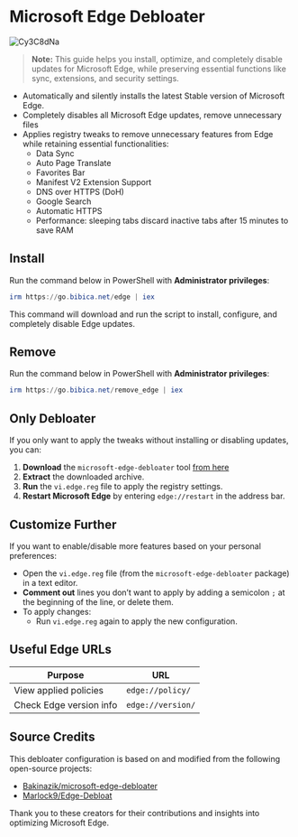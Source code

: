 # Microsoft Edge Debloater

![Cy3C8dNa](https://img.bibica.net/Cy3C8dNa.png)

> **Note:** This guide helps you install, optimize, and completely disable updates for Microsoft Edge, while preserving essential functions like sync, extensions, and security settings.

-   Automatically and silently installs the latest Stable version of Microsoft Edge.
-   Completely disables all Microsoft Edge updates, remove unnecessary files
-   Applies registry tweaks to remove unnecessary features from Edge while retaining essential functionalities:
    - Data Sync
    - Auto Page Translate
    - Favorites Bar
    - Manifest V2 Extension Support
    - DNS over HTTPS (DoH)
    - Google Search
    - Automatic HTTPS
    - Performance: sleeping tabs discard inactive tabs after 15 minutes to save RAM

## Install
Run the command below in PowerShell with **Administrator privileges**:
```powershell
irm https://go.bibica.net/edge | iex
```
This command will download and run the script to install, configure, and completely disable Edge updates.

## Remove
Run the command below in PowerShell with **Administrator privileges**:
```powershell
irm https://go.bibica.net/remove_edge | iex
```

## Only Debloater

If you only want to apply the tweaks without installing or disabling updates, you can:
1.  **Download** the `microsoft-edge-debloater` tool [from here](https://github.com/bibicadotnet/microsoft-edge-debloater/archive/refs/heads/main.zip)
2.  **Extract** the downloaded archive.
3.  **Run** the `vi.edge.reg` file to apply the registry settings.
4.  **Restart Microsoft Edge** by entering `edge://restart` in the address bar.

## Customize Further

If you want to enable/disable more features based on your personal preferences:

-   Open the `vi.edge.reg` file (from the `microsoft-edge-debloater` package) in a text editor.
-   **Comment out** lines you don’t want to apply by adding a semicolon `;` at the beginning of the line, or delete them.
-   To apply changes:
    - Run `vi.edge.reg` again to apply the new configuration.

## Useful Edge URLs

| Purpose               | URL                     |
|-----------------------|-------------------------|
| View applied policies | `edge://policy/`        |
| Check Edge version info | `edge://version/`       |

## Source Credits

This debloater configuration is based on and modified from the following open-source projects:

-   [Bakinazik/microsoft-edge-debloater](https://github.com/bakinazik/edgedebloater)
-   [Marlock9/Edge-Debloat](https://github.com/marlock9/edge-debloat)

Thank you to these creators for their contributions and insights into optimizing Microsoft Edge.
